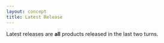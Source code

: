 ```yaml
---
layout: concept
title: Latest Release
---
```


Latest releases are **all** products released in the last two turns.
